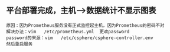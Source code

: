 ## 平台部署完成，主机—>数据统计不显示图表
	原因：因为Prometheus服务没有正式监控起主机，因为Prometheus的密码不对
	解决办法：vim   /etc/prometheus.yml	更改password
	password的来源：vim   /etc/csphere/csphere-controller.env
	然后重启服务
